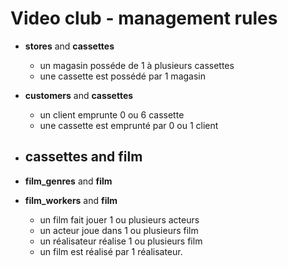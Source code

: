 Video club - management rules
========

- **stores** and **cassettes**
    - un magasin posséde de 1 à plusieurs cassettes
    - une cassette est possédé par 1 magasin

- **customers** and **cassettes**
    - un client emprunte 0 ou 6 cassette
    - une cassette est emprunté par 0 ou 1 client

- **cassettes** and **film**
    - 

- **film_genres** and **film**

- **film_workers** and **film**
    - un film fait jouer 1 ou plusieurs acteurs
    - un acteur joue dans 1 ou plusieurs film
    - un réalisateur réalise 1 ou plusieurs film
    - un film est réalisé par 1 réalisateur.
